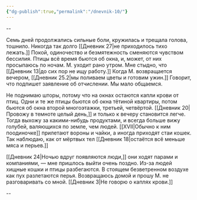 ```yaml
---
{"dg-publish":true,"permalink":"/dnevnik-10/"}
---
```



--

Семь дней продолжались сильные боли, кружилась и трещала голова, тошнило. Никогда так долго [[Дневник 27\|не приходилось тихо лежать.]] Покой, одиночество и безмятежность сменяются чувством бессилия. Птицы всё время бьются об окна, и, может, от них просыпаюсь по ночам. М. уходит рано утром. Мне стыдно, что [[Дневник 13\|до сих пор не ищу работу.]] Когда М. возвращается вечером, [[Дневник 25.2\|мы поливаем цветы и готовим ужин.]] Говорит, что подпишет заявление об отчислении. Мы мало общаемся.

Не поднимаю шторы, потому что на окнах остаются капли крови от птиц. Одни и те же птицы бьются об окна тётиной квартиры, потом бьются об окна второй многоэтажки, третьей, четвёртой. [[Дневник 20\|Провожу в темноте целый день,]] и только к вечеру становится легче. Тогда выхожу за какими-нибудь продуктами, и всегда больше вижу голубей, валяющихся по земле, чем людей. [[XVII\|Обычно к ним поодиночке]] прилетают вороны и чайки, а иногда приходят стаи кошек. Так наблюдаю, как от мёртвых тел [[Дневник 18\|остаётся всё меньше мяса и перьев.]]

[[Дневник 24\|Ночью вдруг появляются люди,]] они ходят парами и компаниями, — мне пришлось выйти очень поздно. Из-за людей хищные кошки и птицы разбегаются. В стоящем безветренном воздухе как пух разлетаются перья. Возвращаюсь домой и прошу М. не разговаривать со мной. [[Дневник 3\|Не говорю о каплях крови.]]

--